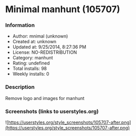 # Minimal manhunt (105707)

### Information
- Author: mnimal (unknown)
- Created at: unknown
- Updated at: 9/25/2014, 8:27:36 PM
- License: NO-REDISTRIBUTION
- Category: manhunt
- Rating: undefined
- Total installs: 98
- Weekly installs: 0


### Description
Remove logo and images for manhunt


### Screenshots (links to userstyles.org)
![https://userstyles.org/style_screenshots/105707-after.png](https://userstyles.org/style_screenshots/105707-after.png)


